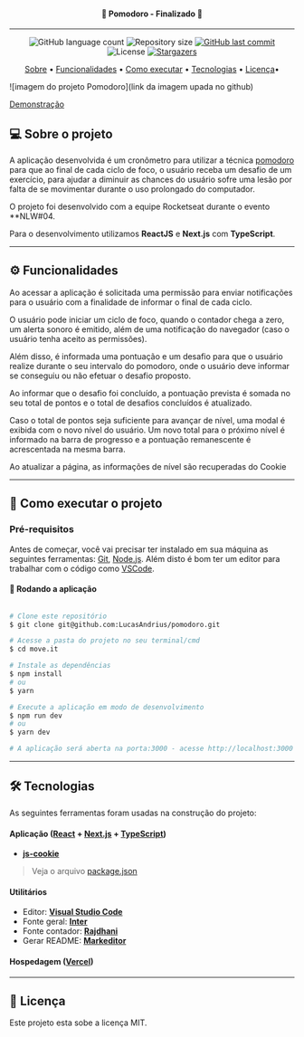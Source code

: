 <h4 align="center">
	🏁  Pomodoro - Finalizado 🏁
</h4>
<hr/>
<p align="center">
  <img alt="GitHub language count" src="https://img.shields.io/github/languages/count/LucasAndrius/pomodoro?color=%2304D361&style=for-the-badge">

  <img alt="Repository size" src="https://img.shields.io/github/repo-size/LucasAndrius/pomodoro?style=for-the-badge">

  <a href="https://github.com/BrunoSaibert/move.it/commits/master">
    <img alt="GitHub last commit" src="https://img.shields.io/github/last-commit/LucasAndrius/pomodoro?style=for-the-badge">
  </a>

   <img alt="License" src="https://img.shields.io/badge/license-MIT-brightgreen?style=for-the-badge">
   <a href="https://github.com/LucasAndrius/pomodoro/stargazers">
    <img alt="Stargazers" src="https://img.shields.io/github/stars/LucasAndrius/pomodoro?style=for-the-badge">
  </a>

</p>



<p align="center">
 <a href="#--sobre-o-projeto">Sobre</a> •
 <a href="#-%EF%B8%8F-funcionalidades">Funcionalidades</a> •
 <a href="#--como-executar-o-projeto">Como executar</a> •
 <a href="#--tecnologias">Tecnologias</a> •
  <a href="#--licença">Licença</a>•
 </p>

![imagem do projeto Pomodoro](link da imagem upada no github)

<a href="https://pomodoro-git-main-lucasandrius.vercel.app/" target="_blank">Demonstração</a>

## [](https://github.com/LucasAndrius/pomodoro#--sobre-o-projeto) 💻 Sobre o projeto

A aplicação desenvolvida é um cronômetro para utilizar a técnica [pomodoro](https://g.co/kgs/nRFQEo) para que ao final de cada ciclo de foco, o usuário receba um desafio de um exercício, para ajudar a diminuir as chances do usuário sofre uma lesão por falta de se movimentar durante o uso prolongado do computador.

O projeto foi desenvolvido com a equipe Rocketseat durante o evento **NLW#04.

Para o desenvolvimento utilizamos **ReactJS** e **Next.js** com **TypeScript**.

---

## [](https://github.com/LucasAndrius/pomodoro#-%EF%B8%8F-funcionalidades) ⚙️ Funcionalidades

Ao acessar a aplicação é solicitada uma permissão para enviar notificações para o usuário com a finalidade de informar o final de cada ciclo.

O usuário pode iniciar um ciclo de foco, quando o contador chega a zero, um alerta sonoro é emitido, além de uma notificação do navegador (caso o usuário tenha aceito as permissões). 

Além disso, é informada uma pontuação e um desafio para que o usuário realize durante o seu intervalo do pomodoro, onde o usuário deve informar se conseguiu ou não efetuar o desafio proposto.

Ao informar que o desafio foi concluído, a pontuação prevista é somada no seu total de pontos e o total de desafios concluídos é atualizado.

Caso o total de pontos seja suficiente para avançar de nível, uma modal é exibida com o novo nível do usuário. Um novo total para o próximo nível é informado na barra de progresso e a pontuação remanescente é acrescentada na mesma barra.

Ao atualizar a página, as informações de nível são recuperadas do Cookie

---

## [](https://github.com/LucasAndrius/pomodoro#--como-executar-o-projeto) 🚀 Como executar o projeto

### Pré-requisitos

Antes de começar, você vai precisar ter instalado em sua máquina as seguintes ferramentas:
[Git](https://git-scm.com), [Node.js](https://nodejs.org/en/).
Além disto é bom ter um editor para trabalhar com o código como [VSCode](https://code.visualstudio.com/).

#### 🧭 Rodando a aplicação

```bash

# Clone este repositório
$ git clone git@github.com:LucasAndrius/pomodoro.git

# Acesse a pasta do projeto no seu terminal/cmd
$ cd move.it

# Instale as dependências
$ npm install
# ou
$ yarn

# Execute a aplicação em modo de desenvolvimento
$ npm run dev
# ou
$ yarn dev

# A aplicação será aberta na porta:3000 - acesse http://localhost:3000

```

---

## [](https://github.com/LucasAndrius/pomodoro#--tecnologias) 🛠 Tecnologias

As seguintes ferramentas foram usadas na construção do projeto:

#### **Aplicação** (**[React](https://reactjs.org/)** + **[Next.js](https://nextjs.org/)** + **[TypeScript](https://www.typescriptlang.org/)**)

- **[js-cookie](https://github.com/js-cookie/js-cookie#readme)**

> Veja o arquivo [package.json](https://github.com/LucasAndrius/pomodoro/blob/main/package.json)

#### **Utilitários**

- Editor: **[Visual Studio Code](https://code.visualstudio.com/)**
- Fonte geral: **[Inter](https://fonts.google.com/specimen/Inter)**
- Fonte contador: **[Rajdhani](https://fonts.google.com/specimen/Rajdhani)**
- Gerar README: **[Markeditor](https://markeditor.netlify.app/)**

#### **Hospedagem** (**[Vercel](https://vercel.com/)**)

---


## [](https://github.com/LucasAndrius/pomodoro#--licença) 📝 Licença

Este projeto esta sobe a licença MIT.
